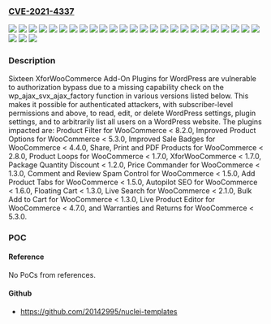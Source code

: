 ### [CVE-2021-4337](https://cve.mitre.org/cgi-bin/cvename.cgi?name=CVE-2021-4337)
![](https://img.shields.io/static/v1?label=Product&message=Add%20Product%20Tabs%20for%20WooCommerce&color=blue)
![](https://img.shields.io/static/v1?label=Product&message=Autopilot%20SEO%20for%20WooCommerce&color=blue)
![](https://img.shields.io/static/v1?label=Product&message=Bulk%20Add%20to%20Cart%20for%20WooCommerce&color=blue)
![](https://img.shields.io/static/v1?label=Product&message=Comment%20and%20Review%20Spam%20Control%20for%20WooCommerce&color=blue)
![](https://img.shields.io/static/v1?label=Product&message=Floating%20Cart%20for%20WooCommerce&color=blue)
![](https://img.shields.io/static/v1?label=Product&message=Improved%20Product%20Options%20for%20WooCommerce&color=blue)
![](https://img.shields.io/static/v1?label=Product&message=Improved%20Sale%20Badges%20for%20WooCommerce&color=blue)
![](https://img.shields.io/static/v1?label=Product&message=Live%20Product%20Editor%20for%20WooCommerce&color=blue)
![](https://img.shields.io/static/v1?label=Product&message=Live%20Search%20for%20WooCommerce&color=blue)
![](https://img.shields.io/static/v1?label=Product&message=Package%20Quantity%20Discount&color=blue)
![](https://img.shields.io/static/v1?label=Product&message=Price%20Commander%20for%20WooCommerce&color=blue)
![](https://img.shields.io/static/v1?label=Product&message=Product%20Filter%20for%20WooCommerce&color=blue)
![](https://img.shields.io/static/v1?label=Product&message=Product%20Loops%20for%20WooCommerce&color=blue)
![](https://img.shields.io/static/v1?label=Product&message=Share%2C%20Print%20and%20PDF%20Products%20for%20WooCommerce&color=blue)
![](https://img.shields.io/static/v1?label=Product&message=Warranties%20and%20Returns%20for%20WooCommerce&color=blue)
![](https://img.shields.io/static/v1?label=Product&message=XforWooCommerce&color=blue)
![](https://img.shields.io/static/v1?label=Version&message=*%3C%201.2.0%20&color=brighgreen)
![](https://img.shields.io/static/v1?label=Version&message=*%3C%201.3.0%20&color=brighgreen)
![](https://img.shields.io/static/v1?label=Version&message=*%3C%201.5.0%20&color=brighgreen)
![](https://img.shields.io/static/v1?label=Version&message=*%3C%201.6.0%20&color=brighgreen)
![](https://img.shields.io/static/v1?label=Version&message=*%3C%201.7.0%20&color=brighgreen)
![](https://img.shields.io/static/v1?label=Version&message=*%3C%202.1.0%20&color=brighgreen)
![](https://img.shields.io/static/v1?label=Version&message=*%3C%202.8.0%20&color=brighgreen)
![](https://img.shields.io/static/v1?label=Version&message=*%3C%204.4.0%20&color=brighgreen)
![](https://img.shields.io/static/v1?label=Version&message=*%3C%204.7.0%20&color=brighgreen)
![](https://img.shields.io/static/v1?label=Version&message=*%3C%205.3.0%20&color=brighgreen)
![](https://img.shields.io/static/v1?label=Version&message=*%3C%208.2.0%20&color=brighgreen)
![](https://img.shields.io/static/v1?label=Vulnerability&message=CWE-862%20Missing%20Authorization&color=brighgreen)

### Description

Sixteen XforWooCommerce Add-On Plugins for WordPress are vulnerable to authorization bypass due to a missing capability check on the wp_ajax_svx_ajax_factory function in various versions listed below. This makes it possible for authenticated attackers, with subscriber-level permissions and above, to read, edit, or delete WordPress settings, plugin settings, and to arbitrarily list all users on a WordPress website. The plugins impacted are: Product Filter for WooCommerce < 8.2.0, Improved Product Options for WooCommerce < 5.3.0, Improved Sale Badges for WooCommerce < 4.4.0, Share, Print and PDF Products for WooCommerce < 2.8.0, Product Loops for WooCommerce < 1.7.0, XforWooCommerce < 1.7.0, Package Quantity Discount < 1.2.0, Price Commander for WooCommerce < 1.3.0, Comment and Review Spam Control for WooCommerce < 1.5.0, Add Product Tabs for WooCommerce < 1.5.0, Autopilot SEO for WooCommerce < 1.6.0, Floating Cart < 1.3.0, Live Search for WooCommerce < 2.1.0, Bulk Add to Cart for WooCommerce < 1.3.0, Live Product Editor for WooCommerce < 4.7.0, and Warranties and Returns for WooCommerce < 5.3.0.

### POC

#### Reference
No PoCs from references.

#### Github
- https://github.com/20142995/nuclei-templates

